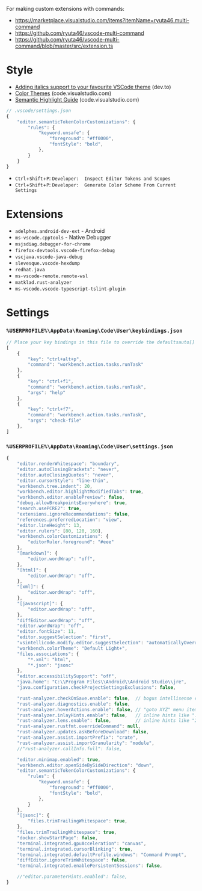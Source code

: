 For making custom extensions with commands:
*   https://marketplace.visualstudio.com/items?itemName=ryuta46.multi-command
*   https://github.com/ryuta46/vscode-multi-command
*   https://github.com/ryuta46/vscode-multi-command/blob/master/src/extension.ts

# Style

* [Adding italics support to your favourite VSCode theme](https://dev.to/salted-bytes/adding-italics-support-to-your-favourite-vscode-theme-2ec9) (dev.to)
* [Color Themes](https://code.visualstudio.com/docs/getstarted/themes) (code.visualstudio.com)
* [Semantic Highlight Guide](https://code.visualstudio.com/api/language-extensions/semantic-highlight-guide) (code.visualstudio.com)

```js
// .vscode/settings.json
{
    "editor.semanticTokenColorCustomizations": {
        "rules": {
            "keyword.unsafe": {
                "foreground": "#ff0000",
                "fontStyle": "bold",
            },
        }
    }
}
```

* `Ctrl`+`Shift`+`P`: `Developer:  Inspect Editor Tokens and Scopes`
* `Ctrl`+`Shift`+`P`: `Developer:  Generate Color Scheme From Current Settings`

# Extensions

* `adelphes.android-dev-ext` - Android
* `ms-vscode.cpptools` - Native Debugger
* `msjsdiag.debugger-for-chrome`
* `firefox-devtools.vscode-firefox-debug`
* `vscjava.vscode-java-debug`
* `slevesque.vscode-hexdump`
* `redhat.java`
* `ms-vscode-remote.remote-wsl`
* `matklad.rust-analyzer`
* `ms-vscode.vscode-typescript-tslint-plugin`

# Settings

### `%USERPROFILE%\AppData\Roaming\Code\User\keybindings.json`

```js
// Place your key bindings in this file to override the defaultsauto[]
[
    {
        "key": "ctrl+alt+p",
        "command": "workbench.action.tasks.runTask"
    },
    {
        "key": "ctrl+f1",
        "command": "workbench.action.tasks.runTask",
        "args": "help"
    },
    {
        "key": "ctrl+f7",
        "command": "workbench.action.tasks.runTask",
        "args": "check-file"
    },
]
```

### `%USERPROFILE%\AppData\Roaming\Code\User\settings.json`

```js
{
    "editor.renderWhitespace": "boundary",
    "editor.autoClosingBrackets": "never",
    "editor.autoClosingQuotes": "never",
    "editor.cursorStyle": "line-thin",
    "workbench.tree.indent": 20,
    "workbench.editor.highlightModifiedTabs": true,
    "workbench.editor.enablePreview": false,
    "debug.allowBreakpointsEverywhere": true,
    "search.usePCRE2": true,
    "extensions.ignoreRecommendations": false,
    "references.preferredLocation": "view",
    "editor.lineHeight": 13,
    "editor.rulers": [80, 120, 160],
    "workbench.colorCustomizations": {
        "editorRuler.foreground": "#eee"
    },
    "[markdown]": {
        "editor.wordWrap": "off",
    },
    "[html]": {
        "editor.wordWrap": "off",
    },
    "[xml]": {
        "editor.wordWrap": "off",
    },
    "[javascript]": {
        "editor.wordWrap": "off",
    },
    "diffEditor.wordWrap": "off",
    "editor.wordWrap": "off",
    "editor.fontSize": 11,
    "editor.suggestSelection": "first",
    "vsintellicode.modify.editor.suggestSelection": "automaticallyOverrodeDefaultValue",
    "workbench.colorTheme": "Default Light+",
    "files.associations": {
        "*.xml": "html",
        "*.json": "jsonc"
    },
    "editor.accessibilitySupport": "off",
    "java.home": "C:\\Program Files\\Android\\Android Studio\\jre",
    "java.configuration.checkProjectSettingsExclusions": false,

    "rust-analyzer.checkOnSave.enable": false,  // bogus intellisense errors in problems pane
    "rust-analyzer.diagnostics.enable": false,
    "rust-analyzer.hoverActions.enable": false, // "goto XYZ" menu items when hovering over underlined identifiers
    "rust-analyzer.inlayHints.enable": false,   // inline hints like ": usize"
    "rust-analyzer.lens.enable": false,         // inline hints like "2 implementations"
    "rust-analyzer.rustfmt.overrideCommand": null,
    "rust-analyzer.updates.askBeforeDownload": false,
    "rust-analyzer.assist.importPrefix": "crate",
    "rust-analyzer.assist.importGranularity": "module",
    //"rust-analyzer.callInfo.full": false,

    "editor.minimap.enabled": true,
    "workbench.editor.openSideBySideDirection": "down",
    "editor.semanticTokenColorCustomizations": {
        "rules": {
            "keyword.unsafe": {
                "foreground": "#ff0000",
                "fontStyle": "bold",
            },
        }
    },
    "[jsonc]": {
        "files.trimTrailingWhitespace": true,
    },
    "files.trimTrailingWhitespace": true,
    "docker.showStartPage": false,
    "terminal.integrated.gpuAcceleration": "canvas",
    "terminal.integrated.cursorBlinking": true,
    "terminal.integrated.defaultProfile.windows": "Command Prompt",
    "diffEditor.ignoreTrimWhitespace": false,
    "terminal.integrated.enablePersistentSessions": false,

    //"editor.parameterHints.enabled": false,
}
```
